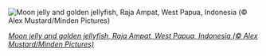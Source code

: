 
![Moon jelly and golden jellyfish, Raja Ampat, West Papua, Indonesia (© Alex Mustard/Minden Pictures)](https://cn.bing.com//th?id=OHR.MoonJellyDay_EN-US5774626244_1920x1080.jpg&rf=LaDigue_1920x1080.jpg&pid=hp)

*[Moon jelly and golden jellyfish, Raja Ampat, West Papua, Indonesia (© Alex Mustard/Minden Pictures)](https://www.bing.com/search?q=world+jellyfish+day&form=hpcapt&filters=HpDate%3a%2220211103_0700%22)*
